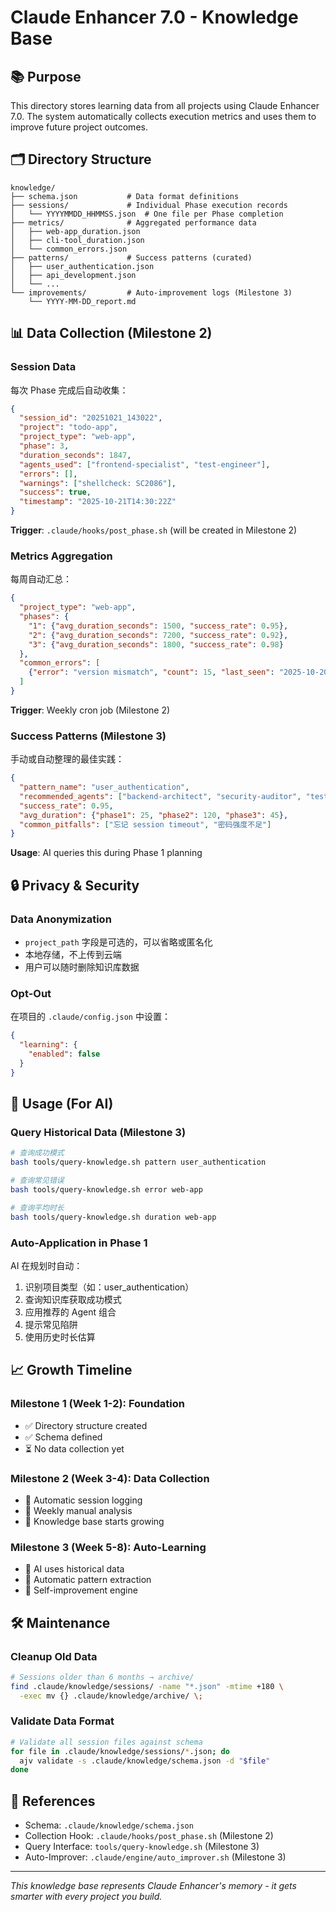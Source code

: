 # Claude Enhancer 7.0 - Knowledge Base

## 📚 Purpose

This directory stores learning data from all projects using Claude Enhancer 7.0. The system automatically collects execution metrics and uses them to improve future project outcomes.

## 🗂️ Directory Structure

```
knowledge/
├── schema.json           # Data format definitions
├── sessions/             # Individual Phase execution records
│   └── YYYYMMDD_HHMMSS.json  # One file per Phase completion
├── metrics/              # Aggregated performance data
│   ├── web-app_duration.json
│   ├── cli-tool_duration.json
│   └── common_errors.json
├── patterns/             # Success patterns (curated)
│   ├── user_authentication.json
│   ├── api_development.json
│   └── ...
└── improvements/         # Auto-improvement logs (Milestone 3)
    └── YYYY-MM-DD_report.md
```

## 📊 Data Collection (Milestone 2)

### Session Data

每次 Phase 完成后自动收集：

```json
{
  "session_id": "20251021_143022",
  "project": "todo-app",
  "project_type": "web-app",
  "phase": 3,
  "duration_seconds": 1847,
  "agents_used": ["frontend-specialist", "test-engineer"],
  "errors": [],
  "warnings": ["shellcheck: SC2086"],
  "success": true,
  "timestamp": "2025-10-21T14:30:22Z"
}
```

**Trigger**: `.claude/hooks/post_phase.sh` (will be created in Milestone 2)

### Metrics Aggregation

每周自动汇总：

```json
{
  "project_type": "web-app",
  "phases": {
    "1": {"avg_duration_seconds": 1500, "success_rate": 0.95},
    "2": {"avg_duration_seconds": 7200, "success_rate": 0.92},
    "3": {"avg_duration_seconds": 1800, "success_rate": 0.98}
  },
  "common_errors": [
    {"error": "version mismatch", "count": 15, "last_seen": "2025-10-20T..."}
  ]
}
```

**Trigger**: Weekly cron job (Milestone 2)

### Success Patterns (Milestone 3)

手动或自动整理的最佳实践：

```json
{
  "pattern_name": "user_authentication",
  "recommended_agents": ["backend-architect", "security-auditor", "test-engineer"],
  "success_rate": 0.95,
  "avg_duration": {"phase1": 25, "phase2": 120, "phase3": 45},
  "common_pitfalls": ["忘记 session timeout", "密码强度不足"]
}
```

**Usage**: AI queries this during Phase 1 planning

## 🔒 Privacy & Security

### Data Anonymization

- `project_path` 字段是可选的，可以省略或匿名化
- 本地存储，不上传到云端
- 用户可以随时删除知识库数据

### Opt-Out

在项目的 `.claude/config.json` 中设置：

```json
{
  "learning": {
    "enabled": false
  }
}
```

## 🚀 Usage (For AI)

### Query Historical Data (Milestone 3)

```bash
# 查询成功模式
bash tools/query-knowledge.sh pattern user_authentication

# 查询常见错误
bash tools/query-knowledge.sh error web-app

# 查询平均时长
bash tools/query-knowledge.sh duration web-app
```

### Auto-Application in Phase 1

AI 在规划时自动：

1. 识别项目类型（如：user_authentication）
2. 查询知识库获取成功模式
3. 应用推荐的 Agent 组合
4. 提示常见陷阱
5. 使用历史时长估算

## 📈 Growth Timeline

### Milestone 1 (Week 1-2): Foundation
- ✅ Directory structure created
- ✅ Schema defined
- ⏳ No data collection yet

### Milestone 2 (Week 3-4): Data Collection
- 🔄 Automatic session logging
- 🔄 Weekly manual analysis
- 🔄 Knowledge base starts growing

### Milestone 3 (Week 5-8): Auto-Learning
- 🔄 AI uses historical data
- 🔄 Automatic pattern extraction
- 🔄 Self-improvement engine

## 🛠️ Maintenance

### Cleanup Old Data

```bash
# Sessions older than 6 months → archive/
find .claude/knowledge/sessions/ -name "*.json" -mtime +180 \
  -exec mv {} .claude/knowledge/archive/ \;
```

### Validate Data Format

```bash
# Validate all session files against schema
for file in .claude/knowledge/sessions/*.json; do
  ajv validate -s .claude/knowledge/schema.json -d "$file"
done
```

## 📖 References

- Schema: `.claude/knowledge/schema.json`
- Collection Hook: `.claude/hooks/post_phase.sh` (Milestone 2)
- Query Interface: `tools/query-knowledge.sh` (Milestone 3)
- Auto-Improver: `.claude/engine/auto_improver.sh` (Milestone 3)

---

*This knowledge base represents Claude Enhancer's memory - it gets smarter with every project you build.*
